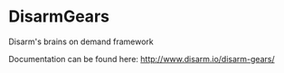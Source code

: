 # DisarmGears
Disarm's brains on demand framework

Documentation can be found here: http://www.disarm.io/disarm-gears/
